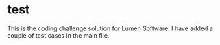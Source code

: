 # test
This is the coding challenge solution for Lumen Software.
I have added a couple of test cases in the main file. 
